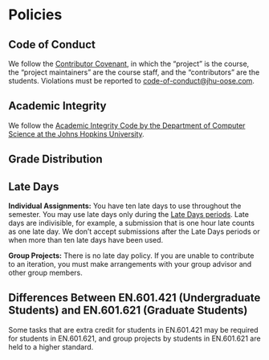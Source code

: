 Policies
========

Code of Conduct
---------------

We follow the [Contributor Covenant](https://www.contributor-covenant.org/version/1/4/code-of-conduct), in which the “project” is the course, the “project maintainers” are the course staff, and the “contributors” are the students. Violations must be reported to <code-of-conduct@jhu-oose.com>.

Academic Integrity
------------------

We follow the [Academic Integrity Code by the Department of
Computer Science at the Johns Hopkins University](https://www.cs.jhu.edu/academic-integrity-code/).

Grade Distribution
------------------

<!-- TODO: -->

Late Days
---------

**Individual Assignments:** You have ten late days to use throughout the semester. You may use late days only during the [Late Days periods](/calendar). Late days are indivisible, for example, a submission that is one hour late counts as one late day. We don’t accept submissions after the Late Days periods or when more than ten late days have been used.

**Group Projects:** There is no late day policy. If you are unable to contribute to an iteration, you must make arrangements with your group advisor and other group members.

Differences Between EN.601.421 (Undergraduate Students) and EN.601.621 (Graduate Students)
------------------------------------------------------------------------------------------

Some tasks that are extra credit for students in EN.601.421 may be required for students in EN.601.621, and group projects by students in EN.601.621 are held to a higher standard.
